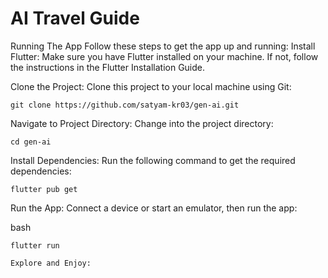 # AI Travel Guide

Running The App
Follow these steps to get the app up and running:
    Install Flutter:
    Make sure you have Flutter installed on your machine. If not, follow the instructions in the Flutter Installation Guide.

Clone the Project:
Clone this project to your local machine using Git:
    
    git clone https://github.com/satyam-kr03/gen-ai.git


Navigate to Project Directory:
Change into the project directory:


    cd gen-ai

Install Dependencies:
Run the following command to get the required dependencies:

    flutter pub get

Run the App:
Connect a device or start an emulator, then run the app:

bash

    flutter run

    Explore and Enjoy:
